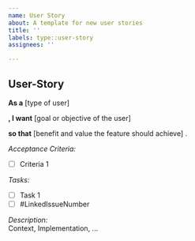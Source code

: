 ```yaml
---
name: User Story
about: A template for new user stories
title: ''
labels: type::user-story
assignees: ''

---
```


## User-Story

**As a**
[type of user]

**, I want**
[goal or objective of the user]

**so that**
[benefit and value the feature should achieve]
.

_Acceptance Criteria:_

- [ ] Criteria 1

_Tasks:_

- [ ] Task 1
- [ ] #LinkedIssueNumber

_Description:_  
Context, Implementation, ...
